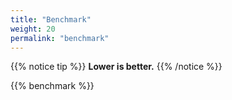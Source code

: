 ```yaml
---
title: "Benchmark"
weight: 20
permalink: "benchmark"
---
```


{{% notice tip %}}
**Lower is better.**
{{% /notice %}}

{{% benchmark %}}
